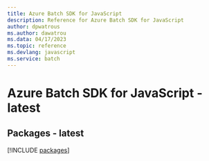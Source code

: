 ```yaml
---
title: Azure Batch SDK for JavaScript
description: Reference for Azure Batch SDK for JavaScript
author: dpwatrous
ms.author: dawatrou
ms.data: 04/17/2023
ms.topic: reference
ms.devlang: javascript
ms.service: batch
---
```

# Azure Batch SDK for JavaScript - latest
## Packages - latest
[!INCLUDE [packages](batch-index.md)]